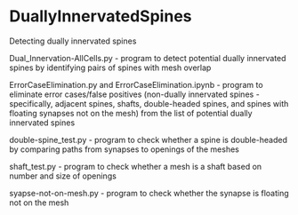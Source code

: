 # DuallyInnervatedSpines
Detecting dually innervated spines

Dual_Innervation-AllCells.py - program to detect potential dually innervated spines by identifying pairs of spines with mesh overlap

ErrorCaseElimination.py and ErrorCaseElimination.ipynb - program to eliminate error cases/false positives (non-dually innervated spines - specifically, adjacent spines, shafts, double-headed spines, and spines with floating synapses not on the mesh) from the list of potential dually innervated spines

double-spine_test.py - program to check whether a spine is double-headed by comparing paths from synapses to openings of the meshes

shaft_test.py - program to check whether a mesh is a shaft based on number and size of openings

syapse-not-on-mesh.py - program to check whether the synapse is floating not on the mesh
